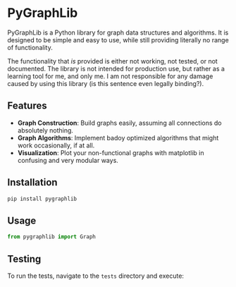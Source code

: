# PyGraphLib

PyGraphLib is a Python library for graph data structures and algorithms. It is designed to be simple and easy to use, while still providing literally no range of functionality.

The functionality that *is* provided is either not working, not tested, or not documented. The library is not intended for production use, but rather as a learning tool for me, and only me. I am not responsible for any damage caused by using this library (is this sentence even legally binding?).

## Features

- **Graph Construction**: Build graphs easily, assuming all connections do absolutely nothing.
- **Graph Algorithms**: Implement badoy optimized algorithms that might work occasionally, if at all.
- **Visualization**: Plot your non-functional graphs with matplotlib in confusing and very modular ways.

## Installation

```bash
pip install pygraphlib
```

## Usage

```python
from pygraphlib import Graph
```

## Testing

To run the tests, navigate to the `tests` directory and execute: